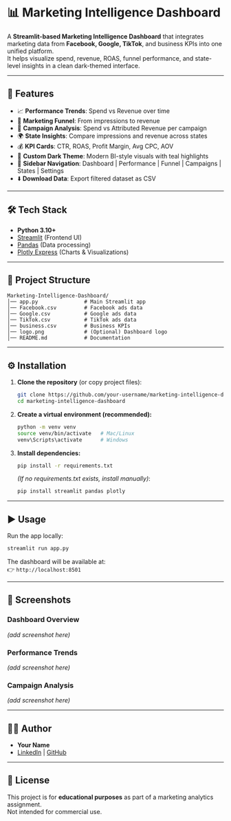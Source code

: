 # 📊 Marketing Intelligence Dashboard

A **Streamlit-based Marketing Intelligence Dashboard** that integrates marketing data from **Facebook, Google, TikTok**, and business KPIs into one unified platform.  
It helps visualize spend, revenue, ROAS, funnel performance, and state-level insights in a clean dark-themed interface.

---

## 🚀 Features

- 📈 **Performance Trends**: Spend vs Revenue over time  
- 🔻 **Marketing Funnel**: From impressions to revenue  
- 📌 **Campaign Analysis**: Spend vs Attributed Revenue per campaign  
- 🌍 **State Insights**: Compare impressions and revenue across states  
- 💰 **KPI Cards**: CTR, ROAS, Profit Margin, Avg CPC, AOV  
- 🎨 **Custom Dark Theme**: Modern BI-style visuals with teal highlights  
- 📂 **Sidebar Navigation**: Dashboard | Performance | Funnel | Campaigns | States | Settings  
- ⬇️ **Download Data**: Export filtered dataset as CSV  

---

## 🛠️ Tech Stack

- **Python 3.10+**
- [Streamlit](https://streamlit.io/) (Frontend UI)  
- [Pandas](https://pandas.pydata.org/) (Data processing)  
- [Plotly Express](https://plotly.com/python/plotly-express/) (Charts & Visualizations)  

---

## 📂 Project Structure

```
Marketing-Intelligence-Dashboard/
│── app.py               # Main Streamlit app
│── Facebook.csv         # Facebook ads data
│── Google.csv           # Google ads data
│── TikTok.csv           # TikTok ads data
│── business.csv         # Business KPIs
│── logo.png             # (Optional) Dashboard logo
│── README.md            # Documentation
```

---

## ⚙️ Installation

1. **Clone the repository** (or copy project files):
   ```bash
   git clone https://github.com/your-username/marketing-intelligence-dashboard.git
   cd marketing-intelligence-dashboard
   ```

2. **Create a virtual environment (recommended):**
   ```bash
   python -m venv venv
   source venv/bin/activate   # Mac/Linux
   venv\Scripts\activate      # Windows
   ```

3. **Install dependencies:**
   ```bash
   pip install -r requirements.txt
   ```

   *(If no requirements.txt exists, install manually)*:
   ```bash
   pip install streamlit pandas plotly
   ```

---

## ▶️ Usage

Run the app locally:

```bash
streamlit run app.py
```

The dashboard will be available at:  
👉 `http://localhost:8501`

---

## 📸 Screenshots

### Dashboard Overview
*(add screenshot here)*

### Performance Trends
*(add screenshot here)*

### Campaign Analysis
*(add screenshot here)*

---

## 🧑‍💻 Author

- **Your Name**  
- [LinkedIn](https://linkedin.com/) | [GitHub](https://github.com/)  

---

## 📜 License

This project is for **educational purposes** as part of a marketing analytics assignment.  
Not intended for commercial use.
